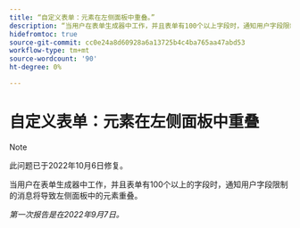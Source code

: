 ```yaml
---
title: “自定义表单：元素在左侧面板中重叠。”
description: “当用户在表单生成器中工作，并且表单有100个以上字段时，通知用户字段限制的消息将导致左侧面板中的元素重叠。
hidefromtoc: true
source-git-commit: cc0e24a8d60928a6a13725b4c4ba765aa47abd53
workflow-type: tm+mt
source-wordcount: '90'
ht-degree: 0%

---
```



# 自定义表单：元素在左侧面板中重叠

>[!NOTE]
>
>此问题已于2022年10月6日修复。

当用户在表单生成器中工作，并且表单有100个以上的字段时，通知用户字段限制的消息将导致左侧面板中的元素重叠。

_第一次报告是在2022年9月7日。_

